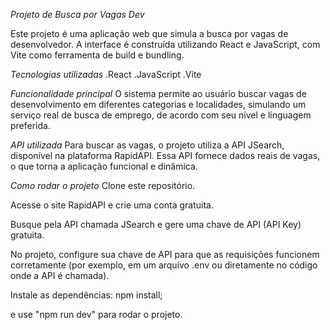 *Projeto de Busca por Vagas Dev*

Este projeto é uma aplicação web que simula a busca por vagas de desenvolvedor. A interface é construída utilizando React e JavaScript, com Vite como ferramenta de build e bundling.


*Tecnologias utilizadas*
.React
.JavaScript
.Vite

*Funcionalidade principal*
O sistema permite ao usuário buscar vagas de desenvolvimento em diferentes categorias e localidades, simulando um serviço real de busca de emprego, de acordo com seu nível e linguagem preferida.


*API utilizada*
Para buscar as vagas, o projeto utiliza a API JSearch, disponível na plataforma RapidAPI. Essa API fornece dados reais de vagas, o que torna a aplicação funcional e dinâmica.

*Como rodar o projeto*
Clone este repositório.

Acesse o site RapidAPI e crie uma conta gratuita.

Busque pela API chamada JSearch e gere uma chave de API (API Key) gratuita.

No projeto, configure sua chave de API para que as requisições funcionem corretamente (por exemplo, em um arquivo .env ou diretamente no código onde a API é chamada).

Instale as dependências:
npm install;

e use "npm run dev" para rodar o projeto.


